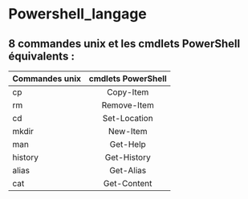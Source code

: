 # Powershell_langage

## 8 commandes unix et les cmdlets PowerShell équivalents :

| Commandes unix   | cmdlets PowerShell  |
| :--------------- |:-------------------:|
| cp               |   Copy-Item         |
| rm               |  Remove-Item        |
| cd               |  Set-Location       |
| mkdir            |    New-Item         |
| man              |   Get-Help          |
| history          |  Get-History        |
| alias            |   Get-Alias         |
| cat              |    Get-Content      |
